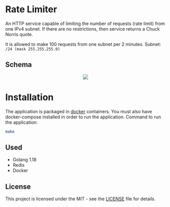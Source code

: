 # Rate Limiter

An HTTP service capable of limiting the number of requests (rate limit) from one IPv4 subnet. If there are no restrictions, then service returns a Chuck Norris quote.

It is allowed to make 100 requests from one subnet per 2 minutes. Subnet: `/24 (mask 255.255.255.0)`

## Schema
<p align="center" width="100%">
    <img src="https://i.ibb.co/Vv8PGmn/Untitled-Diagram-drawio.png"> 
</p>

# Installation

The application is packaged in [docker](https://www.docker.com/) containers. You must also have docker-compose installed in order to run the application. Command to run the application:

```bash
make
```

## Used

- Golang 1.18
- Redis
- Docker

## License
This project is licensed under the MIT - see the [LICENSE](https://choosealicense.com/licenses/mit/) file for details.
